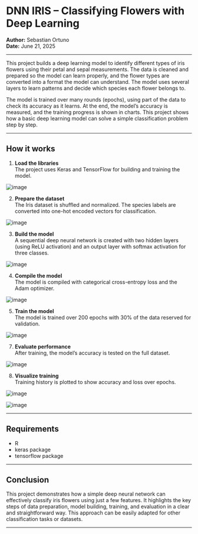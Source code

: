 # DNN IRIS – Classifying Flowers with Deep Learning

**Author:** Sebastian Ortuno  
**Date:** June 21, 2025

---

This project builds a deep learning model to identify different types of iris flowers using their petal and sepal measurements. The data is cleaned and prepared so the model can learn properly, and the flower types are converted into a format the model can understand. The model uses several layers to learn patterns and decide which species each flower belongs to.

The model is trained over many rounds (epochs), using part of the data to check its accuracy as it learns. At the end, the model’s accuracy is measured, and the training progress is shown in charts. This project shows how a basic deep learning model can solve a simple classification problem step by step.

---

## How it works

1. **Load the libraries**  
   The project uses Keras and TensorFlow for building and training the model.

![image](https://github.com/user-attachments/assets/e54fd749-74f4-4f06-b52c-785a6dfd1880)


2. **Prepare the dataset**  
   The Iris dataset is shuffled and normalized. The species labels are converted into one-hot encoded vectors for classification.

![image](https://github.com/user-attachments/assets/e61c7ab3-4ba6-4a18-b6ba-add9e8be4994)


3. **Build the model**  
   A sequential deep neural network is created with two hidden layers (using ReLU activation) and an output layer with softmax activation for three classes.

![image](https://github.com/user-attachments/assets/e8cb66ae-ff84-4a61-a51f-a38e49a4f6e8)

4. **Compile the model**  
   The model is compiled with categorical cross-entropy loss and the Adam optimizer.
   
![image](https://github.com/user-attachments/assets/e85882b3-620d-45a4-8ed4-4685e5007f10)

5. **Train the model**  
   The model is trained over 200 epochs with 30% of the data reserved for validation.
   
![image](https://github.com/user-attachments/assets/719c5866-324d-46bd-ab9a-77fe1e11772f)

7. **Evaluate performance**  
   After training, the model’s accuracy is tested on the full dataset.
   
![image](https://github.com/user-attachments/assets/8c8a636f-de08-4df4-9717-f24dd25c15cd)


8. **Visualize training**  
   Training history is plotted to show accuracy and loss over epochs.
   
![image](https://github.com/user-attachments/assets/3d53fd94-fb9a-4c74-abf3-f5516e91abae)

![image](https://github.com/user-attachments/assets/e147a6de-e6c4-4961-8ec3-a89bec1f5325)

---

## Requirements

- R
- keras package
- tensorflow package

---

## Conclusion

This project demonstrates how a simple deep neural network can effectively classify iris flowers using just a few features. It highlights the key steps of data preparation, model building, training, and evaluation in a clear and straightforward way. This approach can be easily adapted for other classification tasks or datasets.

---

